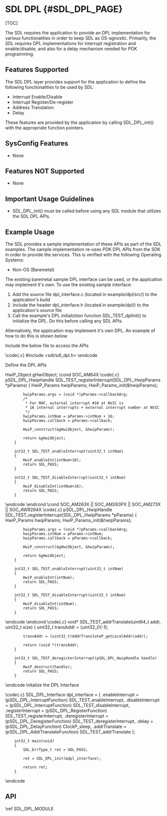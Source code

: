 # SDL DPL {#SDL_DPL_PAGE}

[TOC]

The SDL requires the application to provide an DPL implementation for various functionalities in order to keep SDL as OS-agnostic.
Primarily, the SDL requires DPL implementations for interrupt registration and enable/disable, and also for a delay mechanism needed for POK programming.

## Features Supported

The SDL DPL layer provides support for the application to define the following functionalities to be used by SDL:

* Interrupt Enable/Disable
* Interrupt Register/De-register
* Address Translation
* Delay

These features are provided by the application by calling SDL_DPL_init() with the appropriate function pointers.

## SysConfig Features

- None

## Features NOT Supported

- None

## Important Usage Guidelines

- SDL_DPL_init() must be called before using any SDL module that utilizes the SDL DPL APIs.

## Example Usage

The SDL provides a sample implementation of these APIs as part of the SDL examples. The sample implementation re-uses PDK DPL APIs from the SDK in order to provide the services.
This is verified with the following Operating Systems:

* Non-OS (Baremetal)

The existing baremetal sample DPL interface can be used, or the application may implement it's own. To use the existing sample interface:

1. Add the source file dpl_interface.c (located in example/dpl/src/) to the application's build
2. Include the header dpl_interface.h (located in example/dpl/) to the application's source file
3. Call the example's DPL initializtion function SDL_TEST_dplInit() to initialize the DPL. Do this before calling any SDL APIs.

Alternatively, the application may implement it's own DPL. An example of how to do this is shown below

Include the below file to access the APIs

\code{.c}
#include <sdl/sdl_dpl.h>
\endcode

Define the DPL APIs

HwiP_Object gHwiObject;
\cond SOC_AM64X
\code{.c}
        pSDL_DPL_HwipHandle SDL_TEST_registerInterrupt(SDL_DPL_HwipParams *pParams)
        {
            HwiP_Params hwipParams;
            HwiP_Params_init(&hwipParams);

            hwipParams.args = (void *)pParams->callbackArg;
            /*
             * For M4F, external interrupt #10 at NVIC is
             * 16 internal interrupts + external interrupt number at NVIC
             */
            hwipParams.intNum = pParams->intNum + 16;
            hwipParams.callback = pParams->callback;

            HwiP_construct(&gHwiObject, &hwipParams);

            return &gHwiObject;
        }

		int32_t SDL_TEST_enableInterrupt(uint32_t intNum)
        {
            HwiP_enableInt(intNum+16);
            return SDL_PASS;
        }

        int32_t SDL_TEST_disableInterrupt(uint32_t intNum)
        {
            HwiP_disableInt(intNum+16);
            return SDL_PASS;
        }
\endcode
\endcond
\cond SOC_AM263X || SOC_AM263PX || SOC_AM273X || SOC_AWR294X
\code{.c}
        pSDL_DPL_HwipHandle SDL_TEST_registerInterrupt(SDL_DPL_HwipParams *pParams)
        {
            HwiP_Params hwipParams;
            HwiP_Params_init(&hwipParams);

            hwipParams.args = (void *)pParams->callbackArg;
            hwipParams.intNum = pParams->intNum;
            hwipParams.callback = pParams->callback;

            HwiP_construct(&gHwiObject, &hwipParams);

            return &gHwiObject;
        }

        int32_t SDL_TEST_enableInterrupt(uint32_t intNum)
        {
            HwiP_enableInt(intNum);
            return SDL_PASS;
        }

        int32_t SDL_TEST_disableInterrupt(uint32_t intNum)
        {
            HwiP_disableInt(intNum);
            return SDL_PASS;
        }
\endcode
\endcond
\code{.c}
        void* SDL_TEST_addrTranslate(uint64_t addr, uint32_t size)
        {
            uint32_t transAddr = (uint32_t)(-1);

            transAddr = (uint32_t)AddrTranslateP_getLocalAddr(addr);

            return (void *)transAddr;
        }

        int32_t SDL_TEST_deregisterInterrupt(pSDL_DPL_HwipHandle handle)
        {
            HwiP_destruct(handle);
            return SDL_PASS;
        }
\endcode
Initalize the DPL Interface

\code{.c}
        SDL_DPL_Interface dpl_interface =
        {
            .enableInterrupt = (pSDL_DPL_InterruptFunction) SDL_TEST_enableInterrupt,
            .disableInterrupt = (pSDL_DPL_InterruptFunction) SDL_TEST_disableInterrupt,
            .registerInterrupt = (pSDL_DPL_RegisterFunction) SDL_TEST_registerInterrupt,
            .deregisterInterrupt = (pSDL_DPL_DeregisterFunction) SDL_TEST_deregisterInterrupt,
            .delay = (pSDL_DPL_DelayFunction) ClockP_sleep,
            .addrTranslate = (pSDL_DPL_AddrTranslateFunction) SDL_TEST_addrTranslate
        };

        int32_t main(void)
        {
            SDL_ErrType_t ret = SDL_PASS;

            ret = SDL_DPL_init(&dpl_interface);

            return ret;
        }
\endcode

## API

\ref SDL_DPL_MODULE
